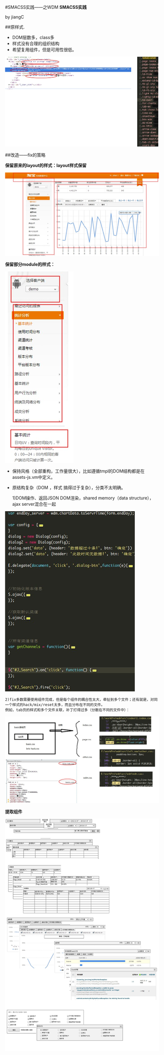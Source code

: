 #SMACSS实践——之WDM **SMACSS实践**

by jiangC

##原样式.

+ DOM层数多，class多
+ 样式没有合理的组织结构
+ 希望复用组件，但是可用性很低。

![几种不好](../assets/images/2013-02-21-01.jpg)

##改造——fix的策略

**保留原来的layout的样式：layout样式保留**

![原来的layout（底部没有截图出来）](../assets/images/2013-02-21-2.JPG)

**保留部分module的样式：**

![保留原来Module的DOM结构和样式](../assets/images/2013-02-21-3.JPG)

+ 保持风格（全部重构，工作量很大），比如遵循tmpl的DOM结构都是在assets-js.vm中定义。
+ 原结构复杂（DOM ，样式 搞得过于复杂），分类不太明确。


    1)DOM操作、返回JSON DOM渲染，shared memory（data structure），ajax server混合在一起


![DOM操作、结果返回，shared data，ajax server](../assets/images/2013-02-22-1.JPG)

    2)fix多数需要使用组件完成，但是每个组件的耦合性太大，牵扯到多个文件；还有就是，对同一个样式的hack/mix/reset太多，而且分布在不同的文件。
    例如，tab页的样式和多个文件关联，补丁打得过多（分散在不同的文件中）：

![耦合性高](../assets/images/2013-02-22-2.JPG)


**提取组件**

![根据视觉稿独立提取出来的组件](../assets/images/2013-02-21-03.png)



